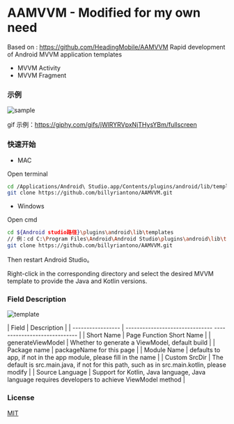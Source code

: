 # AAMVVM - Modified for my own need
Based on : https://github.com/HeadingMobile/AAMVVM
Rapid development of Android MVVM application templates

- MVVM Activity
- MVVM Fragment


### 示例

![sample](sample.png)

gif 示例：https://giphy.com/gifs/jWlRYRVpxNjTHysYBm/fullscreen

### 快速开始

- MAC

Open terminal

```bash
cd /Applications/Android\ Studio.app/Contents/plugins/android/lib/templates
git clone https://github.com/billyriantono/AAMVVM.git
```

- Windows

Open cmd

```bash
cd ${Android studio路径}\plugins\android\lib\templates
// 例：cd C:\Program Files\Android\Android Studio\plugins\android\lib\templates
git clone https://github.com/billyriantono/AAMVVM.git
```

Then restart Android Studio。

Right-click in the corresponding directory and select the desired MVVM template to provide the Java and Kotlin versions.


### Field Description

![template](template.png)

| Field | Description |
| ----------------- | ------------------------------- ----------------------------- |
| Short Name | Page Function Short Name |
| generateViewModel | Whether to generate a ViewModel, default build |
| Package name | packageName for this page |
| Module Name | defaults to app, if not in the app module, please fill in the name |
| Custom SrcDir | The default is src.main.java, if not for this path, such as in src.main.kotlin, please modify |
| Source Language | Support for Kotlin, Java language, Java language requires developers to achieve ViewModel method |



### License

[MIT](LICENSE)

